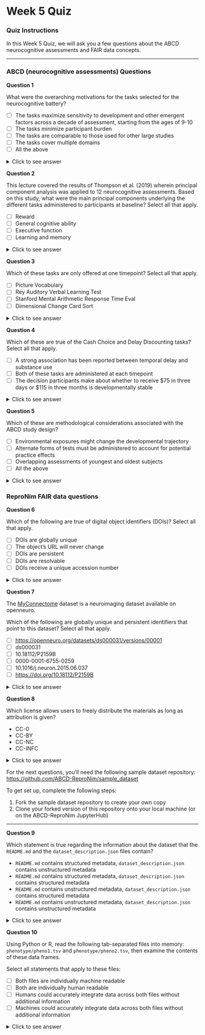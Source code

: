# Week 5 Quiz

### Quiz Instructions

In this Week 5 Quiz, we will ask you a few questions about the ABCD neurocognitive assessments and FAIR data concepts.

***

### ABCD (neurocognitive assessments) Questions

**Question 1**

 What were the overarching motivations for the tasks selected for the neurocognitive battery?

 - [ ] The tasks maximize sensitivity to development and other emergent factors across a decade of assessment, starting from the ages of 9-10 
 - [ ] The tasks minimize participant burden 
 - [ ] The tasks are comparable to those used for other large studies 
 - [ ] The tasks cover multiple domains
 - [ ] All the above

<details>
<summary>Click to see answer</summary>

All the above

***

</details>

**Question 2**

This lecture covered the results of Thompson et al. (2019) wherein principal component analysis was applied to 12 neurocognitive assessments. Based on this study, what were the main principal components underlying the different tasks administered to participants at baseline? Select all that apply.

- [ ] Reward 
- [ ] General cognitive ability
- [ ] Executive function
- [ ] Learning and memory

<details>
<summary>Click to see answer</summary>

General cognitive ability

Executive function

Learning and memory

***

</details>

**Question 3**

Which of these tasks are only offered at one timepoint? Select all that apply.

- [ ] Picture Vocabulary
- [ ] Rey Auditory Verbal Learning Test
- [ ] Stanford Mental Arithmetic Response Time Eval
- [ ] Dimensional Change Card Sort

<details>
<summary>Click to see answer</summary>

Stanford Mental Arithmetic Response Time Eval

Dimensional Change Card Sort

***

</details>

**Question 4**

Which of these are true of the Cash Choice and Delay Discounting tasks? Select all that apply.

- [ ] A strong association has been reported between temporal delay and substance use 
- [ ] Both of these tasks are administered at each timepoint
- [ ] The decision participants make about whether to receive $75 in three days or $115 in three months is developmentally stable

<details>
<summary>Click to see answer</summary>

A strong association has been reported between temporal delay and substance use

The decision participants make about whether to receive $75 in three days or $115 in three months is developmentally stable

***

</details>

**Question 5**

Which of these are methodological considerations associated with the ABCD study design? 

- [ ] Environmental exposures might change the developmental trajectory
- [ ] Alternate forms of tests must be administered to account for potential practice effects
- [ ] Overlapping assessments of youngest and oldest subjects
- [ ] All the above

<details>
<summary>Click to see answer</summary>

All the above

***

</details>

### ReproNim FAIR data questions

**Question 6**

Which of the following are true of digital object identifiers (DOIs)? Select all that apply.

- [ ] DOIs are globally unique
- [ ] The object’s URL will never change
- [ ] DOIs are persistent
- [ ] DOIs are resolvable
- [ ] DOIs receive a unique accession number

<details>
<summary>Click to see answer</summary>

DOIs are globally unique

DOIs are persistent

DOIs are resolvable

**Explanation**

The object's URL may change, though it is the responsibility of the object's host to report that the URL has changed so that the **globally unique** DOI can remain **persistent** and  **resolve** to the appropriate URL.

Object hosts (e.g., Openneuro.org) can give object's accession numbers, but these are not associated directly with the DOI and are not guaranteed to be globally unique and/or persistent.

***

</details>

**Question 7**

The [MyConnectome](https://openneuro.org/datasets/ds000031/versions/00001) dataset is a neuroimaging dataset available on openneuro.

Which of the following are globally unique and persistent identifiers that point to this dataset? Select all that apply.

- [ ] https://openneuro.org/datasets/ds000031/versions/00001
- [ ] ds000031
- [ ] 10.18112/P2159B
- [ ] 0000-0001-6755-0259
- [ ] 10.1016/j.neuron.2015.06.037
- [ ] https://doi.org/10.18112/P2159B

<details>
<summary>Click to see answer</summary>

10.18112/P2159B

https://doi.org/10.18112/P2159B

**Explanation**

https://openneuro.org/datasets/ds000031/versions/00001 is the object's current URL, though this is not the DOI

ds000031 is the accession number assigned by Openneuro.org, not the DOI

0000-0001-6755-0259 is a DOI, but it is the ORCID of one of the authors, not the dataset

10.1016/j.neuron.2015.06.037 is a DOI, but it is the DOI of the dataset publication, not the dataset itself

***

</details>

**Question 8**

 Which license allows users to freely distribute the materials as long as attribution is given?

 - CC-0
 - CC-BY
 - CC-NC
 - CC-INFC

<details>
<summary>Click to see answer</summary>

CC-BY

***

</details>

For the next questions, you’ll need the following sample dataset repository: https://github.com/ABCD-ReproNim/sample_dataset

To get set up, complete the following steps:
1. Fork the sample dataset repository to create your own copy
2. Clone your forked version of this repository onto your local machine (or on the ABCD-ReproNim JupyterHub)

***

**Question 9**

Which statement is true regarding the information about the dataset that the `README.md` and the `dataset_description.json` files contain?

- `README.md` contains structured metadata, `dataset_description.json` contains unstructured metadata
- `README.md` contains structured metadata, `dataset_description.json` contains structured metadata
- `README.md` contains unstructured metadata, `dataset_description.json` contains structured metadata
- `README.md` contains unstructured metadata, `dataset_description.json` contains unstructured metadata

<details>
<summary>Click to see answer</summary>

`README.md` contains unstructured metadata, `dataset_description.json` contains structured metadata

***

</details>

**Question 10**

Using Python or R, read the following tab-separated files into memory: `phenotype/pheno1.tsv` and `phenotype/pheno2.tsv`, then examine the contents of these data frames.

Select all statements that apply to these files:

- [ ] Both files are individually machine readable
- [ ] Both are individually human readable
- [ ] Humans could accurately integrate data across both files without additional information
- [ ] Machines could accurately integrate data across both files without additional information

<details>
<summary>Click to see answer</summary>

Both files are individually machine readable

Both are individually human readable

Humans could accurately integrate data across both files without additional information

**Explanation**

The `handedness` column in these two files are encoded differently. One file uses "left" and "right", whereas the other uses "L" and "R". While humans could reason and integrate between files, a computer would not inherently know that "L" = "left" and "R" = "right" without further information.

***

</details>
